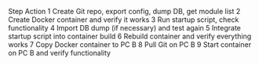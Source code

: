 Step	Action
1	Create Git repo, export config, dump DB, get module list
2	Create Docker container and verify it works
3	Run startup script, check functionality
4	Import DB dump (if necessary) and test again
5	Integrate startup script into container build
6	Rebuild container and verify everything works
7	Copy Docker container to PC B
8	Pull Git on PC B
9	Start container on PC B and verify functionality